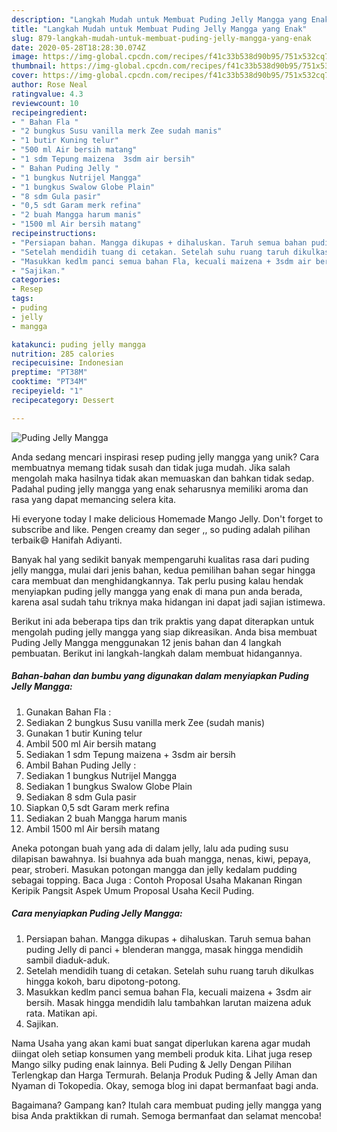 ```yaml
---
description: "Langkah Mudah untuk Membuat Puding Jelly Mangga yang Enak"
title: "Langkah Mudah untuk Membuat Puding Jelly Mangga yang Enak"
slug: 879-langkah-mudah-untuk-membuat-puding-jelly-mangga-yang-enak
date: 2020-05-28T18:28:30.074Z
image: https://img-global.cpcdn.com/recipes/f41c33b538d90b95/751x532cq70/puding-jelly-mangga-foto-resep-utama.jpg
thumbnail: https://img-global.cpcdn.com/recipes/f41c33b538d90b95/751x532cq70/puding-jelly-mangga-foto-resep-utama.jpg
cover: https://img-global.cpcdn.com/recipes/f41c33b538d90b95/751x532cq70/puding-jelly-mangga-foto-resep-utama.jpg
author: Rose Neal
ratingvalue: 4.3
reviewcount: 10
recipeingredient:
- " Bahan Fla "
- "2 bungkus Susu vanilla merk Zee sudah manis"
- "1 butir Kuning telur"
- "500 ml Air bersih matang"
- "1 sdm Tepung maizena  3sdm air bersih"
- " Bahan Puding Jelly "
- "1 bungkus Nutrijel Mangga"
- "1 bungkus Swalow Globe Plain"
- "8 sdm Gula pasir"
- "0,5 sdt Garam merk refina"
- "2 buah Mangga harum manis"
- "1500 ml Air bersih matang"
recipeinstructions:
- "Persiapan bahan. Mangga dikupas + dihaluskan. Taruh semua bahan puding Jelly di panci + blenderan mangga, masak hingga mendidih sambil diaduk-aduk."
- "Setelah mendidih tuang di cetakan. Setelah suhu ruang taruh dikulkas hingga kokoh, baru dipotong-potong."
- "Masukkan kedlm panci semua bahan Fla, kecuali maizena + 3sdm air bersih. Masak hingga mendidih lalu tambahkan larutan maizena aduk rata. Matikan api."
- "Sajikan."
categories:
- Resep
tags:
- puding
- jelly
- mangga

katakunci: puding jelly mangga 
nutrition: 285 calories
recipecuisine: Indonesian
preptime: "PT38M"
cooktime: "PT34M"
recipeyield: "1"
recipecategory: Dessert

---
```



![Puding Jelly Mangga](https://img-global.cpcdn.com/recipes/f41c33b538d90b95/751x532cq70/puding-jelly-mangga-foto-resep-utama.jpg)

Anda sedang mencari inspirasi resep puding jelly mangga yang unik? Cara membuatnya memang tidak susah dan tidak juga mudah. Jika salah mengolah maka hasilnya tidak akan memuaskan dan bahkan tidak sedap. Padahal puding jelly mangga yang enak seharusnya memiliki aroma dan rasa yang dapat memancing selera kita.

Hi everyone today I make delicious Homemade Mango Jelly. Don&#39;t forget to subscribe and like. Pengen creamy dan seger ,, so puding adalah pilihan terbaik😄 Hanifah Adiyanti.

Banyak hal yang sedikit banyak mempengaruhi kualitas rasa dari puding jelly mangga, mulai dari jenis bahan, kedua pemilihan bahan segar hingga cara membuat dan menghidangkannya. Tak perlu pusing kalau hendak menyiapkan puding jelly mangga yang enak di mana pun anda berada, karena asal sudah tahu triknya maka hidangan ini dapat jadi sajian istimewa.


Berikut ini ada beberapa tips dan trik praktis yang dapat diterapkan untuk mengolah puding jelly mangga yang siap dikreasikan. Anda bisa membuat Puding Jelly Mangga menggunakan 12 jenis bahan dan 4 langkah pembuatan. Berikut ini langkah-langkah dalam membuat hidangannya.

<!--inarticleads1-->

##### Bahan-bahan dan bumbu yang digunakan dalam menyiapkan Puding Jelly Mangga:

1. Gunakan  Bahan Fla :
1. Sediakan 2 bungkus Susu vanilla merk Zee (sudah manis)
1. Gunakan 1 butir Kuning telur
1. Ambil 500 ml Air bersih matang
1. Sediakan 1 sdm Tepung maizena + 3sdm air bersih
1. Ambil  Bahan Puding Jelly :
1. Sediakan 1 bungkus Nutrijel Mangga
1. Sediakan 1 bungkus Swalow Globe Plain
1. Sediakan 8 sdm Gula pasir
1. Siapkan 0,5 sdt Garam merk refina
1. Sediakan 2 buah Mangga harum manis
1. Ambil 1500 ml Air bersih matang


Aneka potongan buah yang ada di dalam jelly, lalu ada puding susu dilapisan bawahnya. Isi buahnya ada buah mangga, nenas, kiwi, pepaya, pear, stroberi. Masukan potongan mangga dan jelly kedalam pudding sebagai topping. Baca Juga : Contoh Proposal Usaha Makanan Ringan Keripik Pangsit Aspek Umum Proposal Usaha Kecil Puding. 

<!--inarticleads2-->

##### Cara menyiapkan Puding Jelly Mangga:

1. Persiapan bahan. Mangga dikupas + dihaluskan. Taruh semua bahan puding Jelly di panci + blenderan mangga, masak hingga mendidih sambil diaduk-aduk.
1. Setelah mendidih tuang di cetakan. Setelah suhu ruang taruh dikulkas hingga kokoh, baru dipotong-potong.
1. Masukkan kedlm panci semua bahan Fla, kecuali maizena + 3sdm air bersih. Masak hingga mendidih lalu tambahkan larutan maizena aduk rata. Matikan api.
1. Sajikan.


Nama Usaha yang akan kami buat sangat diperlukan karena agar mudah diingat oleh setiap konsumen yang membeli produk kita. Lihat juga resep Mango silky puding enak lainnya. Beli Puding &amp; Jelly Dengan Pilihan Terlengkap dan Harga Termurah. Belanja Produk Puding &amp; Jelly Aman dan Nyaman di Tokopedia. Okay, semoga blog ini dapat bermanfaat bagi anda. 

Bagaimana? Gampang kan? Itulah cara membuat puding jelly mangga yang bisa Anda praktikkan di rumah. Semoga bermanfaat dan selamat mencoba!
